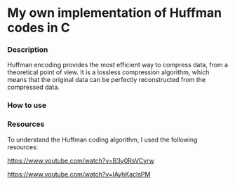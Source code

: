 # My own implementation of Huffman codes in C

### Description
Huffman encoding provides the most efficient way to compress data, from a theoretical point of view. It is a lossless compression algorithm, which means that the original data can be perfectly reconstructed from the compressed data.

### How to use

### Resources
To understand the Huffman coding algorithm, I used the following resources:

https://www.youtube.com/watch?v=B3y0RsVCyrw

https://www.youtube.com/watch?v=lAyhKaclsPM